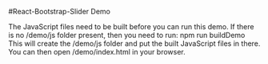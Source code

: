#React-Bootstrap-Slider Demo

The JavaScript files need to be built before you can run this demo.  If there is no /demo/js folder present, then you need to run:
        npm run buildDemo
This will create the /demo/js folder and put the built JavaScript files in there.  You can then open /demo/index.html in your browser.